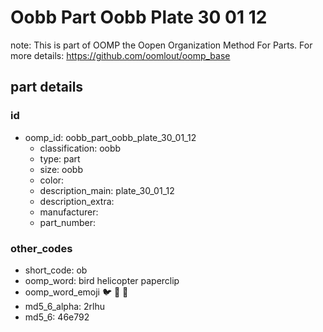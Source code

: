 # Oobb Part Oobb Plate 30 01 12  

note: This is part of OOMP the Oopen Organization Method For Parts. For more details: https://github.com/oomlout/oomp_base

##  part details





### id
* oomp_id: oobb_part_oobb_plate_30_01_12
  * classification: oobb
  * type: part
  * size: oobb
  * color: 
  * description_main: plate_30_01_12
  * description_extra: 
  * manufacturer: 
  * part_number: 

### other_codes
* short_code: ob
* oomp_word: bird helicopter paperclip
* oomp_word_emoji :bird: :helicopter: :paperclip:
* md5_6_alpha: 2rlhu
* md5_6: 46e792